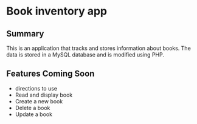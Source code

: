 # Book inventory app

## Summary
This is an application that tracks and stores information about books. The data is stored in a MySQL database and is modified using PHP.

## Features Coming Soon
- directions to use
- Read and display book
- Create a new book
- Delete a book
- Update a book